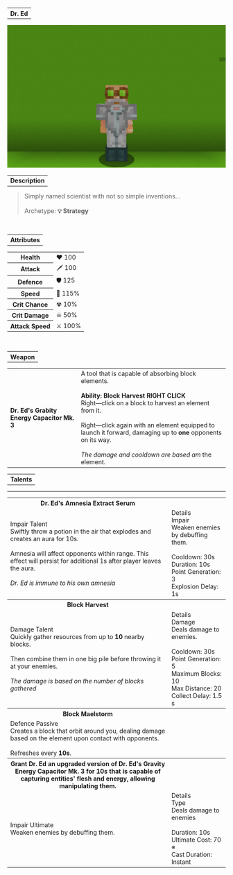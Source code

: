 <table>
    <tr>
        <th>Dr. Ed</th>
    </tr>
</table>

![Doctor Selfie](Doctor.png)

<table>
    <tr>
        <th>Description</th>
    </tr>
</table>

>Simply named scientist with not so simple inventions...
<br><br>Archetype:<b> 💡 Strategy</b>


<br>
<table>
    <tr>
        <th>Attributes</th>
    </tr>
</table>
<table>
    <tr>
        <th>Health</th>
        <td>♥ 100</td>
    </tr>
        <th>Attack</th>
        <td>🗡 100</td>
    <tr>
        <th>Defence</th>
        <td>🛡 125</td>
    </tr>
    <tr>
        <th>Speed</th>
        <td>🌊 115%</td>
    </tr>
    <tr>
        <th>Crit Chance</th>
        <td>☢ 10%</td>
    </tr>
    <tr>
        <th>Crit Damage</th>
        <td>☠ 50%</td>
    </tr>
    <tr>
        <th>Attack Speed</th>
        <td>⚔ 100%</td>
    </tr>
</table>
<br>

<table>
    <tr>
        <th>Weapon</th>
    </tr>
</table>
<table>
    <tr>
        <td><b>Dr. Ed's Grabity Energy Capacitor Mk. 3</b></td>
        <td>
            A tool that is capable of absorbing block elements.
            <br><br><b>Ability: Block Harvest RIGHT CLICK</b>
            <br>Right—click on a block to harvest an element from it.
            <br><br>Right—click again with an element equipped to launch it forward, damaging up to <b>one</b> opponents on its way.
            <br><br><i>The damage and cooldown are based am</i>
            the element.
        </td>
    </tr>
</table>

<table>
    <tr>
        <th>Talents</th>
    </tr>
</table>

---
<table>
    <tr>
        <th>Dr. Ed's Amnesia Extract Serum</th>
        <th></th>
    </tr>
    <tr>
        <td>
            Impair Talent
            <br>Swiftly throw a potion in the air that explodes and creates an aura for 10s.
            <br><br>Amnesia will affect opponents within range. This effect will persist for additional 1s after player leaves the aura.
            <br><br><i>Dr. Ed is immune to his own amnesia</i>
        </td>
      <td>
          Details
          <br>Impair
          <br>Weaken enemies by debuffing them.
          <br><br>Cooldown: 30s
          <br>Duration: 10s
          <br>Point Generation: 3
          <br>Explosion Delay: 1s
      </td>
    </tr>
    <tr>
        <th>Block Harvest</th>
        <th></th>
    </tr>
    <tr>
        <td>
            Damage Talent
            <br>Quickly gather resources from up to <b>10</b> nearby blocks.
            <br><br>Then combine them in one big pile before throwing it at your enemies.
            <br><br><i>The damage is based on the number of blocks gathered</i>
        </td>
        <td>
            Details
            <br>Damage
            <br>Deals damage to enemies.
            <br><br>Cooldown: 30s
            <br>Point Generation: 5
            <br>Maximum Blocks: 10
            <br>Max Distance: 20
            <br>Collect Delay: 1.5 s
        </td>
    </tr>
    <tr>
        <th>Block Maelstorm</th>
        <th></th>
    </tr>
    <tr>
        <td>
            Defence Passive
            <br>Creates a block that orbit around you, dealing damage based on the element upon contact with opponents.
            <br><br>Refreshes every <b>10s</b>.
        </td>
        <td></td>
    </tr>
    <tr>
        <th>Grant Dr. Ed an upgraded version of <b>Dr. Ed's Gravity Energy Capacitor Mk. 3</b> for <b>10s</b> that is capable of capturing entities' flesh and energy, allowing manipulating them.</th>
        <th></th>
    </tr>
    <tr>
        <td>
            Impair Ultimate
            <br>Weaken enemies by debuffing them.
        </td>
        <td>
            Details
            <br>Type
            <br>Deals damage to enemies
            <br><br>Duration: 10s
            <br>Ultimate Cost: 70 ※
            <br>Cast Duration: Instant
        </td>
    </tr>
</table>